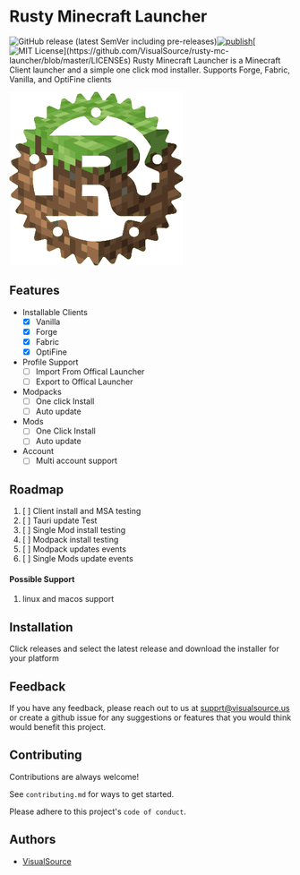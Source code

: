 
# Rusty Minecraft Launcher
![GitHub release (latest SemVer including pre-releases)](https://img.shields.io/github/v/release/VisualSource/rusty-mc-launcher?include_prereleases)[![publish](https://github.com/VisualSource/rusty-mc-launcher/actions/workflows/publish.yml/badge.svg)](https://github.com/VisualSource/rusty-mc-launcher/actions/workflows/publish.yml)[![MIT License](https://img.shields.io/apm/l/atomic-design-ui.svg?)](https://github.com/VisualSource/rusty-mc-launcher/blob/master/LICENSEs)
Rusty Minecraft Launcher is a Minecraft Client launcher and a simple one click mod installer.
Supports Forge, Fabric, Vanilla, and OptiFine clients




![Logo](https://raw.githubusercontent.com/VisualSource/rusty-mc-launcher/master/src-tauri/icons/Square310x310Logo.png)


## Features

- Installable Clients 
    - [x] Vanilla
    - [x] Forge
    - [x] Fabric
    - [x] OptiFine
- Profile Support 
    - [ ] Import From Offical Launcher
    - [ ] Export to Offical Launcher
- Modpacks
    - [ ] One click Install
    - [ ] Auto update
- Mods 
    - [ ] One Click Install 
    - [ ] Auto update
- Account
    - [ ] Multi account support 
## Roadmap

  1. [ ] Client install and MSA testing
  3. [ ] Tauri update Test
  2. [ ] Single Mod install testing
  3. [ ] Modpack install testing 
  4. [ ] Modpack updates events
  5. [ ] Single Mods update events

#### Possible Support

   1. linux and macos support



## Installation

Click releases and select the latest release and download 
the installer for your platform


    
## Feedback

If you have any feedback, please reach out to us at supprt@visualsource.us
or create a github issue for any suggestions or features that you would think would benefit this project.

## Contributing

Contributions are always welcome!

See `contributing.md` for ways to get started.

Please adhere to this project's `code of conduct`.


## Authors

- [VisualSource](https://www.github.com/VisualSource)

